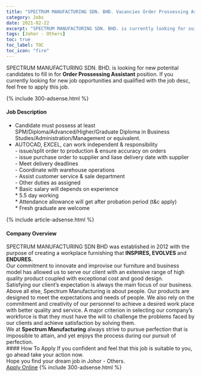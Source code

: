 ```yaml
---
title: "SPECTRUM MANUFACTURING SDN. BHD. Vacancies Order Prossessing Assistant" 
category: Jobs 
date: 2021-02-22 
excerpt: "SPECTRUM MANUFACTURING SDN. BHD. is currently looking for suitable person to fill in the Order Prossessing Assistant which based in Johor - Others" 
tags: [Johor - Others] 
toc: true 
toc_label: TOC 
toc_icon: "fire" 
--- 
```


<p>SPECTRUM MANUFACTURING SDN. BHD. is looking for new potential candidates to fill in for <b>Order Prossessing Assistant</b> position. If you currently looking for new job opportunities and qualified with the job desc, feel free to apply this job.
</p>{% include 300-adsense.html %} 
<div><div><h4>Job Description</h4></div><div><div><span><div><ul><li>Candidate must possess at least SPM/Diploma/Advanced/Higher/Graduate Diploma in Business Studies/Administration/Management or equivalent.</li><li>AUTOCAD, EXCEL, can work independent &amp; responsibility<br>- issue/split order to production &amp; ensure accuracy on orders<br>- issue purchase order to supplier and liase delivery date with supplier<br>- Meet delivery deadlines<br>- Coordinate with warehouse operations<br>- Assist customer service &amp; sale department<br>- Other duties as assigned<br>* Basic salary will depends on experience<br>* 5.5 day working<br>* Attendance allowance will get after probation period (t&amp;c apply)<br>* Fresh graduate are welcome&#160;</li></ul></div></span></div></div></div> 
{% include article-adsense.html %} 
<div><div><h4>Company Overview</h4></div><div><div><span><div><div>
<div>SPECTRUM MANUFACTURING SDN BHD was established in 2012 with the purpose of creating a workplace furnishing that <strong>INSPIRES, EVOLVES </strong>and <strong>ENDURES. </strong></div>
<div>Our commitment to innovate and improvise our furniture and business model has allowed us to serve our client with an extensive range of high quality product coupled with exceptional cost and good design.</div>
<div>Satisfying our client&#8217;s expectation is always the main focus of our business.</div>
<div>Above all else, Spectrum Manufacturing is about people. Our products are designed to meet the expectations and needs of people. We also rely on the commitment and creativity of our personnel to achieve a desired work place with better quality and service. A major criterion in selecting our company&#8217;s workforce is that they must have the will to challenge the problems faced by our clients and achieve satisfaction by solving them.</div>
<div>We at <strong>Spectrum Manufacturing</strong> always strive to pursue perfection that is impossible to attain, and yet enjoys the process during our pursuit of perfection.</div>
</div></div></span></div></div></div> 
#### How To Apply 
If you confident and feel that this job is suitable to you, go ahead take your action now. <br/> 
Hope you find your dream job in Johor - Others. <br/> 
<a href="https://www.jobstreet.com.my/en/job/order-prossessing-assistant-4487151?jobId=jobstreet-my-job-4487151&" class="btn btn--info" target="_blank" rel="nofollow noopenner">Apply Online</a> 
{% include 300-adsense.html %} 